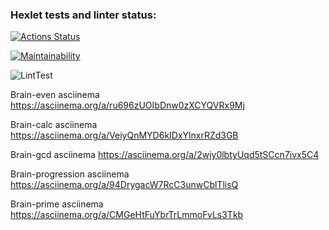 ### Hexlet tests and linter status:
[![Actions Status](https://github.com/Kassy-8/frontend-project-lvl1/workflows/hexlet-check/badge.svg)](https://github.com/Kassy-8/frontend-project-lvl1/actions)

[![Maintainability](https://api.codeclimate.com/v1/badges/a99a88d28ad37a79dbf6/maintainability)](https://codeclimate.com/github/codeclimate/codeclimate/maintainability)

![LintTest](https://github.com/Kassy-8/frontend-project-lvl1/workflows/Lint-test/badge.svg)

Brain-even asciinema
https://asciinema.org/a/ru696zUOIbDnw0zXCYQVRx9Mj

Brain-calc asciinema
https://asciinema.org/a/VeiyQnMYD6kIDxYlnxrRZd3GB

Brain-gcd asciinema
https://asciinema.org/a/2wjy0lbtyUqd5tSCcn7ivx5C4

Brain-progression asciinema
https://asciinema.org/a/94DrygacW7RcC3unwCblTlisQ

Brain-prime asciinema
https://asciinema.org/a/CMGeHtFuYbrTrLmmoFvLs3Tkb